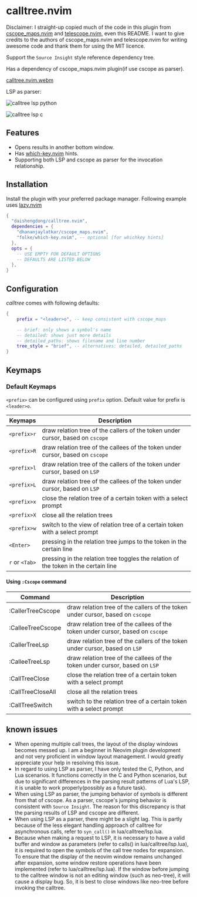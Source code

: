 # calltree.nvim

Disclaimer: I straight-up copied much of the code in this plugin from [cscope_maps.nvim](https://github.com/dhananjaylatkar/cscope_maps.nvim) and [telescope.nvim](https://github.com/nvim-telescope/telescope.nvim), even this README. I want to give credits to the authors of cscope_maps.nvim and telescope.nvim for writing awesome code and thank them for using the MIT licence.

Support the `Source Insight` style reference dependency tree.

Has a dependency of cscope_maps.nvim plugin(if use cscope as parser).

[calltree.nvim.webm](https://github.com/daishengdong/calltree.nvim/assets/4813738/3033497d-54d7-4370-b6f5-63e28b69490d)

LSP as parser:

![calltree lsp python](https://github.com/daishengdong/calltree.nvim/assets/4813738/b30223bf-6e6b-446a-ab18-1020ab53a72f)

![calltree lsp c](https://github.com/daishengdong/calltree.nvim/assets/4813738/7f82f2e4-f151-440a-beba-6c0fff39aa17)

## Features

- Opens results in another bottom window.
- Has [which-key.nvim](https://github.com/folke/which-key.nvim) hints.
- Supporting both LSP and cscope as parser for the invocation relationship.

## Installation

Install the plugin with your preferred package manager.
Following example uses [lazy.nvim](https://github.com/folke/lazy.nvim)

```lua
{
  "daishengdong/calltree.nvim",
  dependencies = {
    "dhananjaylatkar/cscope_maps.nvim",
    "folke/which-key.nvim", -- optional [for whichkey hints]
  },
  opts = {
    -- USE EMPTY FOR DEFAULT OPTIONS
    -- DEFAULTS ARE LISTED BELOW
  },
}
```

## Configuration

_calltree_ comes with following defaults:

```lua
{
    prefix = "<leader>o", -- keep consistent with cscope_maps

    -- brief: only shows a symbol's name
    -- detailed: shows just more details
    -- detailed_paths: shows filename and line number
    tree_style = "brief", -- alternatives: detailed, detailed_paths
}
```

## Keymaps

### Default Keymaps

`<prefix>` can be configured using `prefix` option. Default value for prefix
is `<leader>o`.

| Keymaps        | Description                                                                         |
|----------------|-------------------------------------------------------------------------------------|
| `<prefix>r`    | draw relation tree of the callers of the token under cursor, based on `cscope`      |
| `<prefix>R`    | draw relation tree of the callees of the token under cursor, based on `cscope`      |
| `<prefix>l`    | draw relation tree of the callers of the token under cursor, based on `LSP`         |
| `<prefix>L`    | draw relation tree of the callees of the token under cursor, based on `LSP`         |
| `<prefix>x`    | close the relation tree of a certain token with a select prompt                     |
| `<prefix>X`    | close all the relation trees                                                        |
| `<prefix>w`    | switch to the view of relation tree of a certain token with a select prompt         |
| `<Enter>`      | pressing in the relation tree jumps to the token in the certain line                |
| `r` or `<Tab>` | pressing in the relation tree toggles the relation of the token in the certain line |

#### Using `:Cscope` command

| Command           | Description                                                                                   |
| ----------------- | --------------------------------------------------------------------------------------------- |
| :CallerTreeCscope | draw relation tree of the callers of the token under cursor, based on `cscope`                |
| :CalleeTreeCscope | draw relation tree of the callees of the token under cursor, based on `cscope`                |
| :CallerTreeLsp    | draw relation tree of the callers of the token under cursor, based on `LSP`                   |
| :CalleeTreeLsp    | draw relation tree of the callees of the token under cursor, based on `LSP`                   |
| :CallTreeClose    | close the relation tree of a certain token with a select prompt                               |
| :CallTreeCloseAll | close all the relation trees                                                                  |
| :CallTreeSwitch   | switch to the relation tree of a certain token with a select prompt                           |

## known issues

- When opening multiple call trees, the layout of the display windows becomes messed up. I am a beginner in Neovim plugin development and not very proficient in window layout management. I would greatly appreciate your help in resolving this issue.
- In regard to using LSP as parser, I have only tested the C, Python, and Lua scenarios. It functions correctly in the C and Python scenarios, but due to significant differences in the parsing result patterns of Lua's LSP, it is unable to work properly(possibly as a future task).
- When using LSP as parser, the jumping behavior of symbols is different from that of cscope. As a parser, cscope's jumping behavior is consistent with `Source Insight`. The reason for this discrepancy is that the parsing results of LSP and cscope are different.
- When using LSP as a parser, there might be a slight lag. This is partly because of the less elegant handling approach of calltree for asynchronous calls, refer to `syn_call()` in lua/calltree/lsp.lua.
- Because when making a request to LSP, it is necessary to have a valid buffer and window as parameters (refer to calls() in lua/calltree/lsp.lua), it is required to open the symbols of the call tree nodes for expansion. To ensure that the display of the neovim window remains unchanged after expansion, some window restore operations have been implemented (refer to lua/calltree/lsp.lua). If the window before jumping to the calltree window is not an editing window (such as neo-tree), it will cause a display bug. So, it is best to close windows like neo-tree before invoking the calltree.
